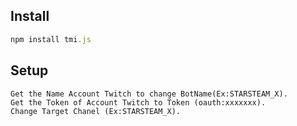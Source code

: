 ## Install 
``` Node.js
npm install tmi.js
```
## Setup
```
Get the Name Account Twitch to change BotName(Ex:STARSTEAM_X).
Get the Token of Account Twitch to Token (oauth:xxxxxxx).
Change Target Chanel (Ex:STARSTEAM_X).
```